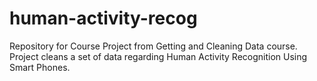 human-activity-recog
====================

Repository for Course Project from Getting and Cleaning Data course.  Project cleans a set of data regarding Human Activity Recognition Using Smart Phones.
